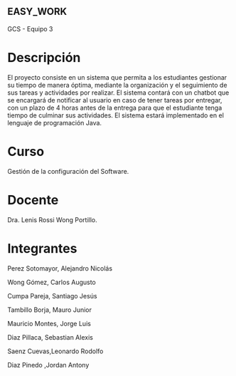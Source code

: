 ## EASY_WORK
GCS - Equipo 3
# Descripción
El proyecto consiste en un sistema que permita a los estudiantes gestionar su tiempo de manera óptima, mediante la organización y el seguimiento de sus tareas y actividades por realizar. El sistema contará con un chatbot que se encargará de notificar al usuario en caso de tener tareas por entregar, con un plazo de 4 horas antes de la entrega para que el estudiante tenga tiempo de culminar sus actividades. El sistema estará implementado en el lenguaje de programación Java.

# Curso
Gestión de la configuración del Software.

# Docente
Dra. Lenis Rossi Wong Portillo.

# Integrantes

Perez Sotomayor, Alejandro Nicolás

Wong Gómez, Carlos Augusto

Cumpa Pareja, Santiago Jesús

Tambillo Borja, Mauro Junior

Mauricio Montes, Jorge Luis

Diaz Pillaca, Sebastian Alexis

Saenz Cuevas,Leonardo Rodolfo	

Diaz Pinedo ,Jordan Antony	
